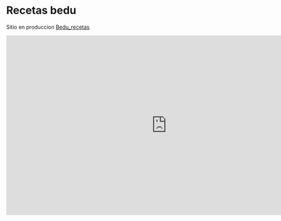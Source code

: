 # Recetas bedu 
Sitio en produccion 
[Bedu_recetas](https://celebrated-tarsier-436784.netlify.app/ "Bedu_recetas")

<iframe width="854" height="480" src="https://www.youtube.com/watch?v=qblsKD14_ac" frameborder="0" allowfullscreen></iframe>